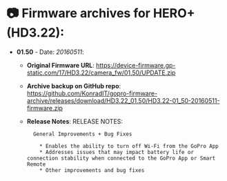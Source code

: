 # 📷 Firmware archives for HERO+ (HD3.22):

- **01.50** - Date: *20160511*:
	- **Original Firmware URL**: https://device-firmware.gp-static.com/17/HD3.22/camera_fw/01.50/UPDATE.zip
	- **Archive backup on GitHub repo**: https://github.com/KonradIT/gopro-firmware-archive/releases/download/HD3.22_01.50/HD3.22-01_50-20160511-firmware.zip
	- **Release Notes**:
            RELEASE NOTES:
			
			General Improvements + Bug Fixes
			
			  * Enables the ability to turn off Wi-Fi from the GoPro App
			  * Addresses issues that may impact battery life or connection stability when connected to the GoPro App or Smart Remote
			  * Other improvements and bug fixes
			
			

